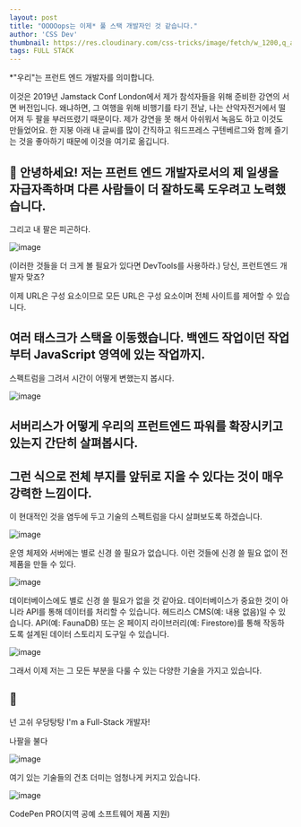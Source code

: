 ```yaml
---
layout: post
title: "OOOOops는 이제* 풀 스택 개발자인 것 같습니다."
author: 'CSS Dev'
thumbnail: https://res.cloudinary.com/css-tricks/image/fetch/w_1200,q_auto,f_auto/https://css-tricks.com/wp-content/uploads/2020/09/full-stack.jpg
tags: FULL STACK
---
```



*"우리"는 프런트 엔드 개발자를 의미합니다.

이것은 2019년 Jamstack Conf London에서 제가 참석자들을 위해 준비한 강연의 서면 버전입니다. 왜냐하면, 그 여행을 위해 비행기를 타기 전날, 나는 산악자전거에서 떨어져 두 팔을 부러뜨렸기 때문이다. 제가 강연을 못 해서 아쉬워서 녹음도 하고 이것도 만들었어요. 한 지붕 아래 내 글씨를 많이 간직하고 워드프레스 구텐베르그와 함께 즐기는 것을 좋아하기 때문에 이것을 여기로 옮깁니다.

## 👋 안녕하세요! 저는 프런트 엔드 개발자로서의 제 일생을 자급자족하며 다른 사람들이 더 잘하도록 도우려고 노력했습니다.

그리고 내 팔은 피곤하다.

![image](https://i1.wp.com/css-tricks.com/wp-content/uploads/2020/09/Oops.017.jpg?resize=1000%2C563&ssl=1)

(이러한 것들을 더 크게 볼 필요가 있다면 DevTools를 사용하라.) 당신, 프런트엔드 개발자 맞죠?

이제 URL은 구성 요소이므로 모든 URL은 구성 요소이며 전체 사이트를 제어할 수 있습니다.

## 여러 태스크가 스택을 이동했습니다. 백엔드 작업이던 작업부터 JavaScript 영역에 있는 작업까지.

스펙트럼을 그려서 시간이 어떻게 변했는지 봅시다.

![image](https://i2.wp.com/css-tricks.com/wp-content/uploads/2020/09/Oops.056.jpg?resize=1000%2C563&ssl=1)

## 서버리스가 어떻게 우리의 프런트엔드 파워를 확장시키고 있는지 간단히 살펴봅시다.

## 그런 식으로 전체 부지를 앞뒤로 지을 수 있다는 것이 매우 강력한 느낌이다.

이 현대적인 것을 염두에 두고 기술의 스펙트럼을 다시 살펴보도록 하겠습니다.

![image](https://i0.wp.com/css-tricks.com/wp-content/uploads/2020/09/Oops.076.jpg?resize=1000%2C148&ssl=1)

운영 체제와 서버에는 별로 신경 쓸 필요가 없습니다. 이런 것들에 신경 쓸 필요 없이 전 제품을 만들 수 있다.

![image](https://i2.wp.com/css-tricks.com/wp-content/uploads/2020/09/Oops.078.jpg?resize=1000%2C149&ssl=1)

데이터베이스에도 별로 신경 쓸 필요가 없을 것 같아요. 데이터베이스가 중요한 것이 아니라 API를 통해 데이터를 처리할 수 있습니다. 헤드리스 CMS(예: 내용 없음)일 수 있습니다. API(예: FaunaDB) 또는 온 페이지 라이브러리(예: Firestore)를 통해 작동하도록 설계된 데이터 스토리지 도구일 수 있습니다.

![image](https://i2.wp.com/css-tricks.com/wp-content/uploads/2020/09/Oops.082.jpg?resize=1000%2C317&ssl=1)

그래서 이제 저는 그 모든 부분을 다룰 수 있는 다양한 기술을 가지고 있습니다.

## 🎉
넌 고쉬
우당탕탕
I'm a Full-Stack
개발자!

나팔을 불다

![image](https://i0.wp.com/css-tricks.com/wp-content/uploads/2020/09/Oops.086.jpg?resize=1000%2C563&ssl=1)

여기 있는 기술들의 건초 더미는 엄청나게 커지고 있습니다.

![image](https://i1.wp.com/css-tricks.com/wp-content/uploads/2020/09/Oops.091.jpg?resize=1000%2C563&ssl=1)

CodePen PRO(지역 공예 소프트웨어 제품 지원)